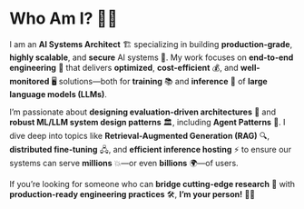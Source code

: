 # Who Am I? 🤖✨

I am an **AI Systems Architect** 🏗️ specializing in building **production-grade**, **highly scalable**, and **secure** AI systems 🔐. My work focuses on **end-to-end engineering** 🔄 that delivers **optimized**, **cost-efficient** 💰, and **well-monitored** 🖥️ solutions—both for **training** 📚 and **inference** 🚀 of **large language models (LLMs)**.

I’m passionate about **designing evaluation-driven architectures** 🎯 and **robust ML/LLM system design patterns** 🏛️, including **Agent Patterns** 🤝. I dive deep into topics like **Retrieval-Augmented Generation (RAG)** 🔍, **distributed fine-tuning** 🖧, and **efficient inference hosting** ⚡ to ensure our systems can serve **millions** 💥—or even **billions** 🌍—of users.

If you’re looking for someone who can **bridge cutting-edge research** 📜 with **production-ready engineering practices** 🛠️, **I’m your person!** 🎯🔥
